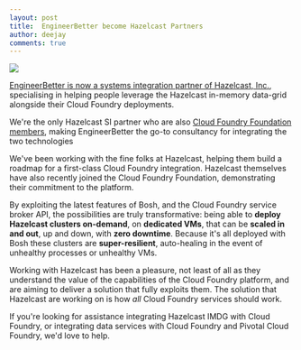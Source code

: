 ```yaml
---
layout: post
title:  EngineerBetter become Hazelcast Partners
author: deejay
comments: true
---
```

<img src="/update/images/blog/HazelcastLogo-Orange_Dark.svg" class="image fit">

[EngineerBetter is now a systems integration partner of Hazelcast, Inc.](https://hazelcast.com/partners/systems-integrators/), specialising in helping people leverage the Hazelcast in-memory data-grid alongside their Cloud Foundry deployments.

We're the only Hazelcast SI partner who are also [Cloud Foundry Foundation members](https://www.cloudfoundry.org/membership/members/), making EngineerBetter the go-to consultancy for integrating the two technologies

<!--more-->

We've been working with the fine folks at Hazelcast, helping them build a roadmap for a first-class Cloud Foundry integration. Hazelcast themselves have also recently joined the Cloud Foundry Foundation, demonstrating their commitment to the platform.

By exploiting the latest features of Bosh, and the Cloud Foundry service broker API, the possibilities are truly transformative: being able to **deploy Hazelcast clusters on-demand**, on **dedicated VMs**, that can be **scaled in and out**, up and down, with **zero downtime**. Because it's all deployed with Bosh these clusters are **super-resilient**, auto-healing in the event of unhealthy processes or unhealthy VMs.

Working with Hazelcast has been a pleasure, not least of all as they understand the value of the capabilities of the Cloud Foundry platform, and are aiming to deliver a solution that fully exploits them. The solution that Hazelcast are working on is how _all_ Cloud Foundry services should work.

If you're looking for assistance integrating Hazelcast IMDG with Cloud Foundry, or integrating data services with Cloud Foundry and Pivotal Cloud Foundry, we'd love to help.